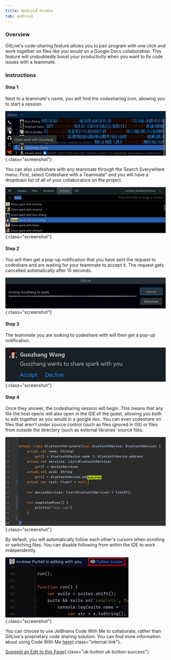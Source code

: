 ```yaml
---
title: Android Studio
tab: android
---
```


### Overview

GitLive's code-sharing feature allows you to pair program with one click and work together on files like you would on a Google Docs collaboration. This feature will undoubtedly boost your productivity when you want to fix code issues with a teammate.


### Instructions
#### Step 1

 Next to a teammate's name, you will find the codesharing icon, allowing you to start a session.

![Call Teammate](/uploads/android-studio-codeshare-teammate.png "Call Teammate"){:class="screenshot"}

You can also codeshare with any teammate through the Search Everywhere menu. First, select Codeshare with a Teammate” and you will have a dropdown list of all of your collaborators on the project.

![Call Teammate Command Pallete](/uploads/android-studio-codeshare-search-everywhere.png "Call Teammate Command Pallete"){:class="screenshot"}

#### Step 2

 You will then get a pop-up notification that you have sent the request to codeshare and are waiting for your teammate to accept it. The request gets cancelled automatically after 15 seconds.

![Caller Popup](/uploads/android-studio-codeshare-caller-popup.png "Video Calling Popup"){:class="screenshot"}

#### Step 3

The teammate you are looking to codeshare with will then get a pop-up notification.

![Receiver Popup](/uploads/android-studio-codeshare-receiver-popup.png "Receiver Popup"){:class="screenshot"}

#### Step 4

Once they answer, the codesharing session will begin. This means that any file the host opens will also open in the IDE of the guest, allowing you both to edit together as you would in a google doc. You can even codeshare on files that aren't under source control (such as files ignored in Git) or files from outside the directory (such as external libraries’ source files. 

![Share Code](/uploads/vscode-video-call-share-code.png "Share Code"){:class="screenshot"}

By default, you will automatically follow each other's cursors when scrolling or switching files. You can disable following from within the IDE to work independently.

![Follow Cursor](/uploads/android-studio-call-follow-cursor.jpeg  "Follow Cursor"){:class="screenshot"}

You can choose to use JetBrains Code With Me to collaborate, rather than GitLive's proprietary code sharing solution. You can find more information about using Code With Me [here](/docs/supportforlivesharecodewithme/){:class="internal-link"}.


[Suggest an Edit to this Page](https://github.com/GitLiveApp/GitLive/edit/master/_sections/codesharing-android-studio.md){:class="uk-button uk-button-success"}


